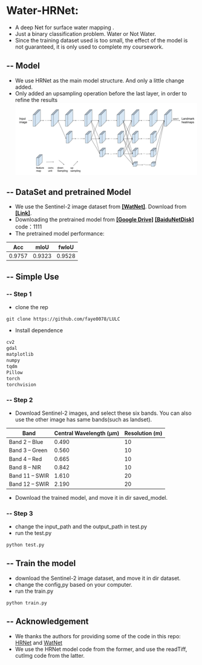 
# Water-HRNet: 

- A deep Net for surface water mapping .
- Just a binary classification problem. Water or Not Water.
- Since the training dataset used is too small, the effect of the model is not guaranteed, it is only used to complete my coursework.

## -- Model
- We use HRNet as the main model structure. And only a little change added. 
- Only added an upsampling operation before the last layer, in order to refine the results
  ![watnet](image/HRnet.png)

## -- DataSet and pretrained Model
- We use the Sentinel-2 image dataset from [**[WatNet]**](https://github.com/xinluo2018/WatNet). Download from [**[Link]**](https://doi.org/10.5281/zenodo.5205674).
- Downloading the pretrained model from  [**[Google Drive]**](https://drive.google.com/file/d/1jR0nSqghfQ8Wn4-GhSMpVPLb-GUGNRdc/view?usp=sharing) [**[BaiduNetDisk]**](https://pan.baidu.com/s/1p3-OjaVGnYUu5ElPAhlGNg) code：1111
- The pretrained model performance:


| Acc           |                    mIoU |          fwIoU |
| ------------- | ----------------------- | -------------- |
| 0.9757        | 0.9323                  | 0.9528         |

## **-- Simple Use**

### -- Step 1
- clone the rep
~~~console
git clone https://github.com/faye0078/LULC
~~~
- Install dependence
```
cv2
gdal
matplotlib
numpy
tqdm
Pillow
torch
torchvision
```

### -- Step 2
- Download Sentinel-2 images, and select these six bands. You can also use the other image has same bands(such as landset). 

| Band          | Central Wavelength (µm) | Resolution (m) |
| ------------- | ----------------------- | -------------- |
| Band 2 – Blue | 0.490                   | 10             |
|Band 3 – Green	|0.560	|10	|
|Band 4 – Red	|0.665	|10	|
|Band 8 – NIR	|0.842	|10	|
|Band 11 – SWIR	|1.610	|20 |
|Band 12 – SWIR	|2.190	|20 |	

- Download the trained model, and move it in dir saved_model.

### -- Step 3

- change the input_path and the output_path in test.py
- run the test.py
~~~console
python test.py
~~~

## **-- Train the model**

- download the  Sentinel-2 image dataset, and move it in dir dataset.
- change the config,py based on your computer.
- run the train.py
~~~console
python train.py
~~~

## -- Acknowledgement  
- We thanks the authors for providing some of the code in this repo:  
[HRNet](https://github.com/HRNet/HRNet-Semantic-Segmentation) and [WatNet](https://github.com/xinluo2018/WatNet)  
- We use the HRNet model code from the former, and use the readTiff, cutImg code from the latter.

